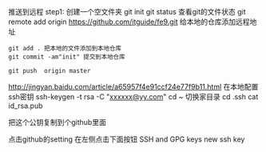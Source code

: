 推送到远程
step1:
    创建一个空文件夹
    git init
    git status  查看git的文件状态
    git remote add origin https://github.com/itguide/fe9.git  给本地的仓库添加远程地址

    git add . 把本地的文件添加到本地仓库
    git commit -am"init" 提交到本地仓库

    git push  origin master

http://jingyan.baidu.com/article/a65957f4e91ccf24e77f9b11.html
在本地配置ssh密钥
ssh-keygen -t rsa -C "xxxxxx@yy.com"
cd ~ 切换家目录
cd .ssh
cat id_rsa.pub

把这个公钥复制到个github里面

点击github的setting
在左侧点击下面按钮
SSH and GPG keys
new ssh key


